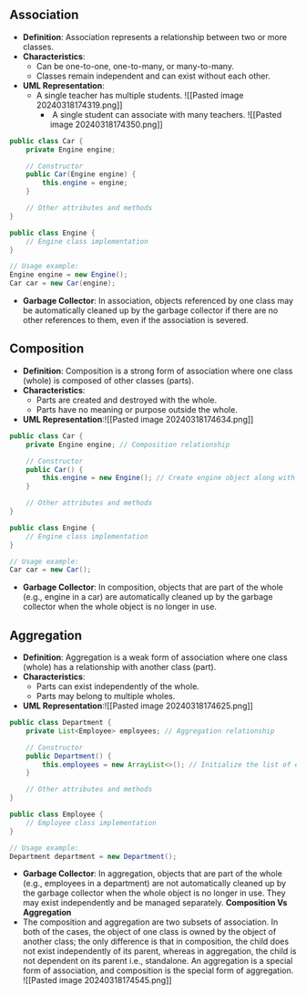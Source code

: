 ## Association

- **Definition**: Association represents a relationship between two or more classes.
- **Characteristics**:
    - Can be one-to-one, one-to-many, or many-to-many.
    - Classes remain independent and can exist without each other.
- **UML Representation**:
	- A single teacher has multiple students.
		 ![[Pasted image 20240318174319.png]]
		 -  A single student can associate with many teachers.
		  ![[Pasted image 20240318174350.png]]
```java
public class Car {
    private Engine engine;

    // Constructor
    public Car(Engine engine) {
        this.engine = engine;
    }

    // Other attributes and methods
}

public class Engine {
    // Engine class implementation
}

// Usage example:
Engine engine = new Engine();
Car car = new Car(engine);

```
- **Garbage Collector**: In association, objects referenced by one class may be automatically cleaned up by the garbage collector if there are no other references to them, even if the association is severed.
## Composition

- **Definition**: Composition is a strong form of association where one class (whole) is composed of other classes (parts).
- **Characteristics**:
    - Parts are created and destroyed with the whole.
    - Parts have no meaning or purpose outside the whole.
- **UML Representation**:![[Pasted image 20240318174634.png]]
```java
public class Car {
    private Engine engine; // Composition relationship

    // Constructor
    public Car() {
        this.engine = new Engine(); // Create engine object along with the car
    }

    // Other attributes and methods
}

public class Engine {
    // Engine class implementation
}

// Usage example:
Car car = new Car();

```
- **Garbage Collector**: In composition, objects that are part of the whole (e.g., engine in a car) are automatically cleaned up by the garbage collector when the whole object is no longer in use.
## Aggregation

- **Definition**: Aggregation is a weak form of association where one class (whole) has a relationship with another class (part).
- **Characteristics**:
    - Parts can exist independently of the whole.
    - Parts may belong to multiple wholes.
- **UML Representation**:![[Pasted image 20240318174625.png]]
```java
public class Department {
    private List<Employee> employees; // Aggregation relationship

    // Constructor
    public Department() {
        this.employees = new ArrayList<>(); // Initialize the list of employees
    }

    // Other attributes and methods
}

public class Employee {
    // Employee class implementation
}

// Usage example:
Department department = new Department();

```
- **Garbage Collector**: In aggregation, objects that are part of the whole (e.g., employees in a department) are not automatically cleaned up by the garbage collector when the whole object is no longer in use. They may exist independently and be managed separately.
**Composition Vs Aggregation**
- The composition and aggregation are two subsets of association. In both of the cases, the object of one class is owned by the object of another class; the only difference is that in composition, the child does not exist independently of its parent, whereas in aggregation, the child is not dependent on its parent i.e., standalone. An aggregation is a special form of association, and composition is the special form of aggregation.
![[Pasted image 20240318174545.png]]